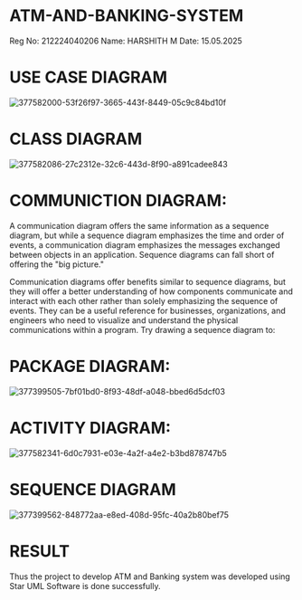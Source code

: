 # ATM-AND-BANKING-SYSTEM
 Reg No: 212224040206
 Name: HARSHITH M
 Date: 15.05.2025




# USE CASE DIAGRAM
![377582000-53f26f97-3665-443f-8449-05c9c84bd10f](https://github.com/user-attachments/assets/79b0ea99-0c78-4c9b-a9d2-1ecb5df52986)


# CLASS DIAGRAM

![377582086-27c2312e-32c6-443d-8f90-a891cadee843](https://github.com/user-attachments/assets/9269689f-ff65-4515-980e-ff27e25675e0)


# COMMUNICTION DIAGRAM:

A communication diagram offers the same information as a sequence diagram, but while a sequence diagram emphasizes the time and order of events, a communication diagram emphasizes the messages exchanged between objects in an application. Sequence diagrams can fall short of offering the "big picture."

Communication diagrams offer benefits similar to sequence diagrams, but they will offer a better understanding of how components communicate and interact with each other rather than solely emphasizing the sequence of events. They can be a useful reference for businesses, organizations, and engineers who need to visualize and understand the physical communications within a program. Try drawing a sequence diagram to:




# PACKAGE DIAGRAM:




![377399505-7bf01bd0-8f93-48df-a048-bbed6d5dcf03](https://github.com/user-attachments/assets/894c06b3-bd98-478d-84d7-864f00771dd0)






# ACTIVITY DIAGRAM:


![377582341-6d0c7931-e03e-4a2f-a4e2-b3bd878747b5](https://github.com/user-attachments/assets/9c4c1a16-0b58-4a4f-b350-df86c33b0ef6)


# SEQUENCE DIAGRAM

![377399562-848772aa-e8ed-408d-95fc-40a2b80bef75](https://github.com/user-attachments/assets/2654deae-3df3-4cc1-9d14-4a3a4be5e351)





# RESULT

Thus the project to develop ATM and Banking system was developed using Star UML Software is done successfully.

